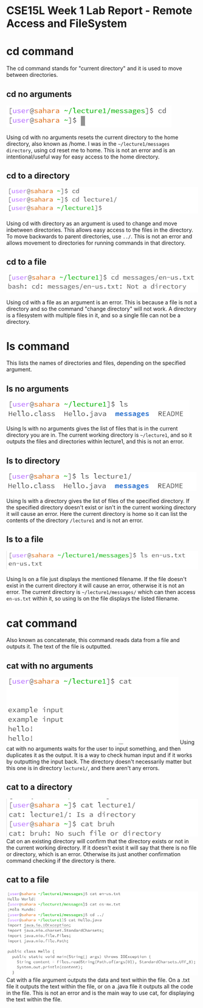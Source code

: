 # CSE15L Week 1 Lab Report - Remote Access and FileSystem 

# cd command
The cd command stands for "current directory" and it is used to move between directories.
## cd no arguments
![Image](cdnoarguments.PNG)

Using cd with no arguments resets the current directory to the home directory, also known as /home. I was in the `~/lecture1/messages directory`, using cd reset me to home.
This is not an error and is an intentional/useful way for easy access to the home directory.

## cd to a directory
![Image](cdtodirectory.PNG)

Using cd with directory as an argument is used to change and move inbetween directories. This allows easy access to the files in the directory. To move backwards to parent directories, use `../`. This is not an error and allows movement to directories for running commands in that directory.

## cd to a file
![Image](cdtofile.PNG)

Using cd with a file as an argument is an error. This is because a file is not a directory and so the command "change directory" will not work. 
A directory is a filesystem with multiple files in it, and so a single file can not be a directory. 

# ls command
This lists the names of directories and files, depending on the specified argument.

## ls no arguments
![Image](lsnoarguments.PNG)

Using ls with no arguments gives the list of files that is in the current directory you are in. The current working directory is `~/lecture1`, and so it outputs the files and directories within lecture1, and this is not an error.

## ls to directory
![Image](lsdirectory.PNG)

Using ls with a directory gives the list of files of the specified directory. If the specified directory doesn't exist or isn't in the current working directory it will cause an error. Here the current directory is home so it can list the contents of the directory `/lecture1` and is not an error.

## ls to a file
![Image](lsfile.PNG)

Using ls on a file just displays the mentioned filename. If the file doesn't exist in the current directory it will cause an error, otherwise it is not an error. The current directory is `~/lecture1/messages/` which can then access `en-us.txt` within it, so using ls on the file displays the listed filename.

# cat command
Also known as concatenate, this command reads data from a file and outputs it. The text of the file is outputted.

## cat with no arguments
![Image](cat1.PNG)
Using cat with no arguments waits for the user to input something, and then duplicates it as the output. It is a way to check human input and if it works by outputting the input back. The directory doesn't necessarily matter but this one is in directory `lecture1/`, and there aren't any errors.

## cat to a directory
![Image](cat2.PNG)
Cat on an existing directory will confirm that the directory exists or not in the current working directory. If it doesn't exist it will say that there is no file or directory, which is an error. Otherwise its just another confirmation command checking if the directory is there.

## cat to a file
![Image](cat3.PNG)
Cat with a file argument outputs the data and text within the file. On a .txt file it outputs the text within the file, or on a .java file it outputs all the code in the file. This is not an error and is the main way to use cat, for displaying the text within the file.
